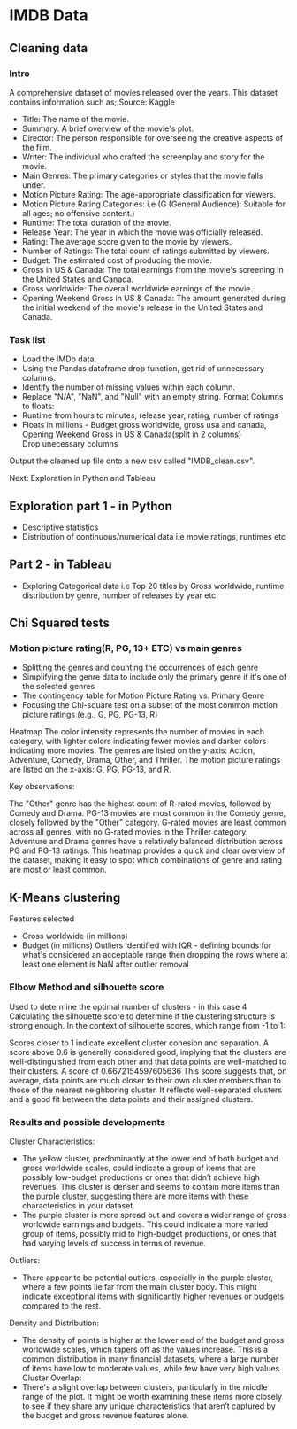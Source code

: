# IMDB Data
## Cleaning data
### Intro
A comprehensive dataset of movies released over the years. This dataset contains information such as;
Source: Kaggle
 - Title: The name of the movie.
- Summary: A brief overview of the movie's plot.
- Director: The person responsible for overseeing the creative aspects of the film.
- Writer: The individual who crafted the screenplay and story for the movie.
- Main Genres: The primary categories or styles that the movie falls under.
- Motion Picture Rating: The age-appropriate classification for viewers.
- Motion Picture Rating Categories: i.e (G (General Audience): Suitable for all ages; no offensive content.)
- Runtime: The total duration of the movie.
- Release Year: The year in which the movie was officially released.
- Rating: The average score given to the movie by viewers.
- Number of Ratings: The total count of ratings submitted by viewers.
- Budget: The estimated cost of producing the movie.
- Gross in US & Canada: The total earnings from the movie's screening in the United States and Canada.
- Gross worldwide: The overall worldwide earnings of the movie.
- Opening Weekend Gross in US & Canada: The amount generated during the initial weekend of the movie's release in the United States and Canada.

### Task list
- Load the IMDb data.
- Using the Pandas dataframe drop function, get rid of unnecessary columns.
- Identify the number of missing values within each column.
- Replace "N/A", "NaN", and "Null" with an empty string.
Format Columns to floats:
 - Runtime from hours to minutes, release year, rating, number of ratings
 - Floats in millions - Budget,gross worldwide, gross usa and canada, Opening Weekend Gross in US & Canada(split in 2 columns)  
Drop unecessary columns

Output the cleaned up file onto a new csv called "IMDB_clean.csv".

Next: Exploration in Python and Tableau

## Exploration part 1 - in Python
- Descriptive statistics
- Distribution of continuous/numerical data i.e movie ratings, runtimes etc

## Part 2 - in Tableau 
- Exploring Categorical data i.e Top 20 titles by Gross worldwide, runtime distribution by genre, number of releases by year etc

## Chi Squared tests
### Motion picture rating(R, PG, 13+ ETC) vs main genres
- Splitting the genres and counting the occurrences of each genre
- Simplifying the genre data to include only the primary genre if it's one of the selected genres
- The contingency table for Motion Picture Rating vs. Primary Genre
- Focusing the Chi-square test on a subset of the most common motion picture ratings (e.g., G, PG, PG-13, R)

Heatmap 
The color intensity represents the number of movies in each category, with lighter colors indicating fewer movies and darker colors indicating more movies.
The genres are listed on the y-axis: Action, Adventure, Comedy, Drama, Other, and Thriller.
The motion picture ratings are listed on the x-axis: G, PG, PG-13, and R.

Key observations:

The "Other" genre has the highest count of R-rated movies, followed by Comedy and Drama.
PG-13 movies are most common in the Comedy genre, closely followed by the "Other" category.
G-rated movies are least common across all genres, with no G-rated movies in the Thriller category.
Adventure and Drama genres have a relatively balanced distribution across PG and PG-13 ratings.
This heatmap provides a quick and clear overview of the dataset, making it easy to spot which combinations of genre and rating are most or least common.

## K-Means clustering
Features selected
 - Gross worldwide (in millions)
 - Budget (in millions)
Outliers identified with IQR - defining bounds for what's considered an acceptable range then dropping the rows where at least one element is NaN after outlier removal

### Elbow Method and silhouette score
Used to determine the optimal number of clusters - in this case 4
Calculating the silhouette score to determine if the clustering structure is strong enough. 
  In the context of silhouette scores, which range from -1 to 1:

Scores closer to 1 indicate excellent cluster cohesion and separation. A score above 0.6 is generally considered good, implying that the clusters are well-distinguished from each other and that data points are well-matched to their clusters.
A score of 
0.6672154597605636
This score suggests that, on average, data points are much closer to their own cluster members than to those of the nearest neighboring cluster. It reflects well-separated clusters and a good fit between the data points and their assigned clusters.

### Results and possible developments
Cluster Characteristics:
 - The yellow cluster, predominantly at the lower end of both budget and gross worldwide scales, could indicate a group of items that are possibly low-budget productions or ones that didn’t achieve high revenues. This cluster is denser and seems to contain more items than the purple cluster, suggesting there are more items with these characteristics in your dataset.
- The purple cluster is more spread out and covers a wider range of gross worldwide earnings and budgets. This could indicate a more varied group of items, possibly mid to high-budget productions, or ones that had varying levels of success in terms of revenue.
  
Outliers:
- There appear to be potential outliers, especially in the purple cluster, where a few points lie far from the main cluster body. This might indicate exceptional items with significantly higher revenues or budgets compared to the rest.

Density and Distribution:
- The density of points is higher at the lower end of the budget and gross worldwide scales, which tapers off as the values increase. This is a common distribution in many financial datasets, where a large number of items have low to moderate values, while few have very high values.
Cluster Overlap:
- There's a slight overlap between clusters, particularly in the middle range of the plot. It might be worth examining these items more closely to see if they share any unique characteristics that aren’t captured by the budget and gross revenue features alone.
